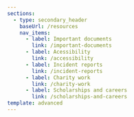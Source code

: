 ```yaml
---
sections:
  - type: secondary_header
    baseUrl: /resources
    nav_items:
      - label: Important documents
        link: /important-documents
      - label: Acessibility
        link: /accessibility
      - label: Incident reports
        link: /incident-reports
      - label: Charity work
        link: /charity-work
      - label: Scholarships and careers
        link: /scholarships-and-careers
template: advanced
---
```

